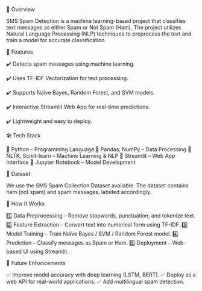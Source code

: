 📌 Overview

SMS Spam Detection is a machine learning-based project that classifies text messages as either Spam or Not Spam (Ham). The project utilizes Natural Language Processing (NLP) techniques to preprocess the text and train a model for accurate classification.


🚀 Features

✔️ Detects spam messages using machine learning.

✔️ Uses TF-IDF Vectorization for text processing.

✔️ Supports Naïve Bayes, Random Forest, and SVM models.

✔️ Interactive Streamlit Web App for real-time predictions.

✔️ Lightweight and easy to deploy.


🛠️ Tech Stack

🔹 Python – Programming Language
🔹 Pandas, NumPy – Data Processing
🔹 NLTK, Scikit-learn – Machine Learning & NLP
🔹 Streamlit – Web App Interface
🔹 Jupyter Notebook – Model Development


📂 Dataset

We use the SMS Spam Collection Dataset available. The dataset contains ham (not spam) and spam messages, labeled accordingly.


🎯 How It Works

1️⃣ Data Preprocessing – Remove stopwords, punctuation, and tokenize text.
2️⃣ Feature Extraction – Convert text into numerical form using TF-IDF.
3️⃣ Model Training – Train Naïve Bayes / SVM / Random Forest model.
4️⃣ Prediction – Classify messages as Spam or Ham.
5️⃣ Deployment – Web-based UI using Streamlit.


🔮 Future Enhancements

✅ Improve model accuracy with deep learning (LSTM, BERT).
✅ Deploy as a web API for real-world applications.
✅ Add multilingual spam detection.
